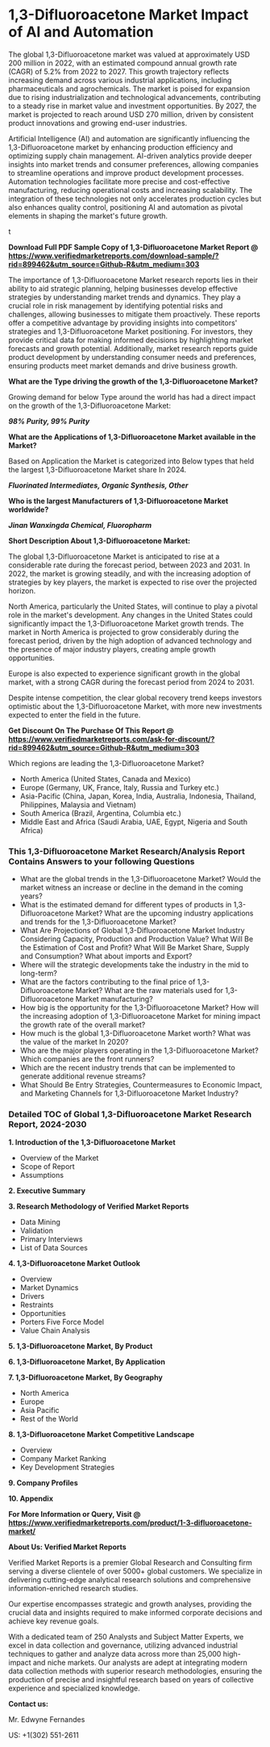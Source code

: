 <meta name="title" content="Global 1,3-Difluoroacetone Market Impact of AI and Automation"><meta name="description" content="The global 1,3-Difluoroacetone market was valued at approximately USD 200 million in 2022, with an estimated compound annual growth rate (CAGR) of 5.2% from 2022 to 20"><meta name="title" content="1,3-Difluoroacetone Market Size, Share, Scope, Trends, Growth, Opportunities, Analysis, Forecast"><h1>1,3-Difluoroacetone Market Impact of AI and Automation</h1><p>The global 1,3-Difluoroacetone market was valued at approximately USD 200 million in 2022, with an estimated compound annual growth rate (CAGR) of 5.2% from 2022 to 2027. This growth trajectory reflects increasing demand across various industrial applications, including pharmaceuticals and agrochemicals. The market is poised for expansion due to rising industrialization and technological advancements, contributing to a steady rise in market value and investment opportunities. By 2027, the market is projected to reach around USD 270 million, driven by consistent product innovations and growing end-user industries.</p><p>Artificial Intelligence (AI) and automation are significantly influencing the 1,3-Difluoroacetone market by enhancing production efficiency and optimizing supply chain management. AI-driven analytics provide deeper insights into market trends and consumer preferences, allowing companies to streamline operations and improve product development processes. Automation technologies facilitate more precise and cost-effective manufacturing, reducing operational costs and increasing scalability. The integration of these technologies not only accelerates production cycles but also enhances quality control, positioning AI and automation as pivotal elements in shaping the market's future growth.</p>t</p><p id="" class=""><strong>Download Full PDF Sample Copy of 1,3-Difluoroacetone Market Report @ <a href="https://www.verifiedmarketreports.com/download-sample/?rid=899462&utm_source=Github-R&utm_medium=303" target="_blank">https://www.verifiedmarketreports.com/download-sample/?rid=899462&utm_source=Github-R&utm_medium=303</a></strong></p><p>The importance of&nbsp;1,3-Difluoroacetone Market research reports lies in their ability to aid strategic planning, helping businesses develop effective strategies by understanding market trends and dynamics. They play a crucial role in risk management by identifying potential risks and challenges, allowing businesses to mitigate them proactively. These reports offer a competitive advantage by providing insights into competitors' strategies and 1,3-Difluoroacetone Market positioning. For investors, they provide critical data for making informed decisions by highlighting market forecasts and growth potential. Additionally, market research reports guide product development by understanding consumer needs and preferences, ensuring products meet market demands and drive business growth.</p><p><strong>What are the&nbsp;Type driving the growth of the 1,3-Difluoroacetone Market?</strong></p><p id="" class="">Growing demand for below Type around the world has had a direct impact on the growth of the 1,3-Difluoroacetone Market:</p><em><strong>98% Purity, 99% Purity</strong></em></p><strong>What are the&nbsp;Applications&nbsp;of 1,3-Difluoroacetone Market available in the Market?</strong></p><p id="" class="">Based on Application the Market is categorized into Below types that held the largest 1,3-Difluoroacetone Market share In 2024.</p><em><strong>Fluorinated Intermediates, Organic Synthesis, Other</strong></em></p><strong>Who is the largest Manufacturers of 1,3-Difluoroacetone Market worldwide?</strong></p><p><em><strong>Jinan Wanxingda Chemical, Fluoropharm</strong></em></p><p id="" class=""><strong>Short Description About 1,3-Difluoroacetone Market:</strong></p><p>The global 1,3-Difluoroacetone Market is anticipated to rise at a considerable rate during the forecast period, between 2023 and 2031. In 2022, the market is growing steadily, and with the increasing adoption of strategies by key players, the market is expected to rise over the projected horizon.</p><p>North America, particularly the United States, will continue to play a pivotal role in the market's development. Any changes in the United States could significantly impact the 1,3-Difluoroacetone Market growth trends. The market in North America is projected to grow considerably during the forecast period, driven by the high adoption of advanced technology and the presence of major industry players, creating ample growth opportunities.</p><p>Europe is also expected to experience significant growth in the global market, with a strong CAGR during the forecast period from 2024 to 2031.</p><p>Despite intense competition, the clear global recovery trend keeps investors optimistic about the 1,3-Difluoroacetone Market, with more new investments expected to enter the field in the future.</p><p id="" class=""><strong>Get Discount On The Purchase Of This Report @ <a href="https://www.verifiedmarketreports.com/ask-for-discount/?rid=899462&utm_source=Github-R&utm_medium=303" target="_blank">https://www.verifiedmarketreports.com/ask-for-discount/?rid=899462&utm_source=Github-R&utm_medium=303</a></strong></p>Which regions are leading the 1,3-Difluoroacetone Market?</p><ul><li>North America (United States, Canada and Mexico)</li><li>Europe (Germany, UK, France, Italy, Russia and Turkey etc.)</li><li>Asia-Pacific (China, Japan, Korea, India, Australia, Indonesia, Thailand, Philippines, Malaysia and Vietnam)</li><li>South America (Brazil, Argentina, Columbia etc.)</li><li>Middle East and Africa (Saudi Arabia, UAE, Egypt, Nigeria and South Africa)</li></ul><h3 id="" class="">This 1,3-Difluoroacetone Market Research/Analysis Report Contains Answers to your following Questions</h3><ul><li>What are the global trends in the 1,3-Difluoroacetone Market? Would the market witness an increase or decline in the demand in the coming years?</li><li>What is the estimated demand for different types of products in 1,3-Difluoroacetone Market? What are the upcoming industry applications and trends for the 1,3-Difluoroacetone Market?</li><li>What Are Projections of Global 1,3-Difluoroacetone Market Industry Considering Capacity, Production and Production Value? What Will Be the Estimation of Cost and Profit? What Will Be Market Share, Supply and Consumption? What about imports and Export?</li><li>Where will the strategic developments take the industry in the mid to long-term?</li><li>What are the factors contributing to the final price of 1,3-Difluoroacetone Market? What are the raw materials used for 1,3-Difluoroacetone Market manufacturing?</li><li>How big is the opportunity for the 1,3-Difluoroacetone Market? How will the increasing adoption of 1,3-Difluoroacetone Market for mining impact the growth rate of the overall market?</li><li>How much is the global 1,3-Difluoroacetone Market worth? What was the value of the market In 2020?</li><li>Who are the major players operating in the 1,3-Difluoroacetone Market? Which companies are the front runners?</li><li>Which are the recent industry trends that can be implemented to generate additional revenue streams?</li><li>What Should Be Entry Strategies, Countermeasures to Economic Impact, and Marketing Channels for 1,3-Difluoroacetone Market Industry?</li></ul><h3 id="" class="">Detailed TOC of Global 1,3-Difluoroacetone Market Research Report, 2024-2030</h3><p id="" class=""><strong>1. Introduction of the 1,3-Difluoroacetone Market</strong></p><ul><li>Overview of the Market</li><li>Scope of Report</li><li>Assumptions</li></ul><p id="" class=""><strong>2. Executive Summary</strong></p><p id="" class=""><strong>3. Research Methodology of Verified Market Reports</strong></p><ul><li>Data Mining</li><li>Validation</li><li>Primary Interviews</li><li>List of Data Sources</li></ul><p id="" class=""><strong>4. 1,3-Difluoroacetone Market Outlook</strong></p><ul><li>Overview</li><li>Market Dynamics</li><li>Drivers</li><li>Restraints</li><li>Opportunities</li><li>Porters Five Force Model</li><li>Value Chain Analysis</li></ul><p id="" class=""><strong>5. 1,3-Difluoroacetone Market, By Product</strong></p><p id="" class=""><strong>6. 1,3-Difluoroacetone Market, By Application</strong></p><p id="" class=""><strong>7. 1,3-Difluoroacetone Market, By Geography</strong></p><ul><li>North America</li><li>Europe</li><li>Asia Pacific</li><li>Rest of the World</li></ul><p id="" class=""><strong>8. 1,3-Difluoroacetone Market Competitive Landscape</strong></p><ul><li>Overview</li><li>Company Market Ranking</li><li>Key Development Strategies</li></ul><p id="" class=""><strong>9. Company Profiles</strong></p><p id="" class=""><strong>10. Appendix</strong></p><p id="" class=""><strong>For More Information or Query, Visit @ <a href="https://www.verifiedmarketreports.com/product/1-3-difluoroacetone-market/" target="_blank">https://www.verifiedmarketreports.com/product/1-3-difluoroacetone-market/</a></strong></p><p id="" class=""><strong>About Us: Verified Market Reports</strong></p><p id="" class="">Verified Market Reports is a premier Global Research and Consulting firm serving a diverse clientele of over 5000+ global customers. We specialize in delivering cutting-edge analytical research solutions and comprehensive information-enriched research studies.</p><p id="" class="">Our expertise encompasses strategic and growth analyses, providing the crucial data and insights required to make informed corporate decisions and achieve key revenue goals.</p><p id="" class="">With a dedicated team of 250 Analysts and Subject Matter Experts, we excel in data collection and governance, utilizing advanced industrial techniques to gather and analyze data across more than 25,000 high-impact and niche markets. Our analysts are adept at integrating modern data collection methods with superior research methodologies, ensuring the production of precise and insightful research based on years of collective experience and specialized knowledge.</p><p id="" class=""><strong>Contact us:</strong></p><p id="" class="">Mr. Edwyne Fernandes</p><p id="" class="">US: +1(302) 551-2611</p>